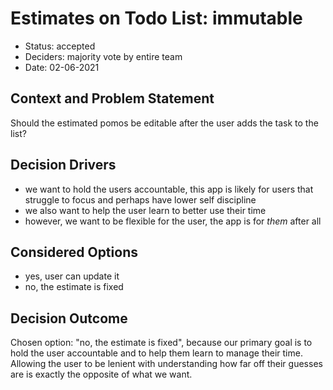 # Estimates on Todo List: immutable

* Status: accepted 
* Deciders: majority vote by entire team 
* Date: 02-06-2021

## Context and Problem Statement

Should the estimated pomos be editable after the user adds the task to the list?

## Decision Drivers <!-- optional -->

* we want to hold the users accountable, this app is likely for users that struggle to focus and perhaps have lower self discipline
* we also want to help the user learn to better use their time
* however, we want to be flexible for the user, the app is for *them* after all

## Considered Options

* yes, user can update it
* no, the estimate is fixed

## Decision Outcome

Chosen option: "no, the estimate is fixed", because our primary goal is to hold the user accountable and to help them learn to manage their time. Allowing the user to be lenient with understanding how far off their guesses are is exactly the opposite of what we want.
